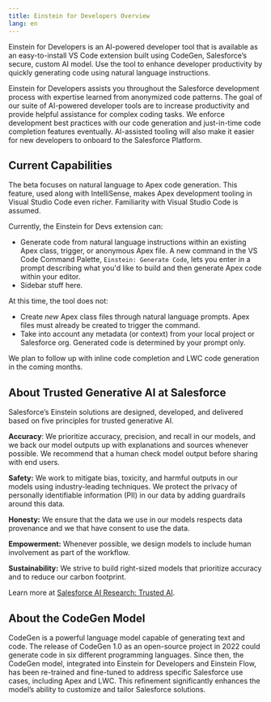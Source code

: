 ```yaml
---
title: Einstein for Developers Overview
lang: en
---
```


Einstein for Developers is an AI-powered developer tool that is available as an easy-to-install VS Code extension built using CodeGen, Salesforce’s secure, custom AI model. Use the tool to enhance developer productivity by quickly generating code using natural language instructions.

Einstein for Developers assists you throughout the Salesforce development process with expertise learned from anonymized code patterns. The goal of our suite of AI-powered developer tools are to increase productivity and provide helpful assistance for complex coding tasks. We enforce development best practices with our code generation and just-in-time code completion features eventually. AI-assisted tooling will also make it easier for new developers to onboard to the Salesforce Platform.

## Current Capabilities

The beta focuses on natural language to Apex code generation. This feature, used along with IntelliSense, makes Apex development tooling in Visual Studio Code even richer. Familiarity with Visual Studio Code is assumed.

Currently, the Einstein for Devs extension can:

- Generate code from natural language instructions within an existing Apex class, trigger, or anonymous Apex file. A new command in the VS Code Command Palette, `Einstein: Generate Code`, lets you enter in a prompt describing what you'd like to build and then generate Apex code within your editor.
- Sidebar stuff here.

At this time, the tool does not:

- Create _new_ Apex class files through natural language prompts. Apex files must already be created to trigger the command.
- Take into account any metadata (or context) from your local project or Salesforce org. Generated code is determined by your prompt only.

We plan to follow up with inline code completion and LWC code generation in the coming months.

## About Trusted Generative AI at Salesforce

Salesforce’s Einstein solutions are designed, developed, and delivered based on five principles for trusted generative AI.

**Accuracy**: We prioritize accuracy, precision, and recall in our models, and we back our model outputs up with explanations and sources whenever possible. We recommend that a human check model output before sharing with end users.

**Safety:** We work to mitigate bias, toxicity, and harmful outputs in our models using industry-leading techniques. We protect the privacy of personally identifiable information (PII) in our data by adding guardrails around this data.

**Honesty:** We ensure that the data we use in our models respects data provenance and we that have consent to use the data.

**Empowerment:** Whenever possible, we design models to include human involvement as part of the workflow.

**Sustainability:** We strive to build right-sized models that prioritize accuracy and to reduce our carbon footprint.

Learn more at [Salesforce AI Research: Trusted AI](https://www.salesforceairesearch.com/trusted-ai).

## About the CodeGen Model

CodeGen is a powerful language model capable of generating text and code. The release of CodeGen 1.0 as an open-source project in 2022 could generate code in six different programming languages. Since then, the CodeGen model, integrated into Einstein for Developers and Einstein Flow, has been re-trained and fine-tuned to address specific Salesforce use cases, including Apex and LWC. This refinement significantly enhances the model’s ability to customize and tailor Salesforce solutions.
